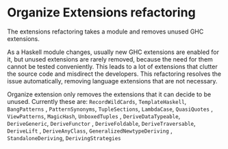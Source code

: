 # Organize Extensions refactoring

The extensions refactoring takes a module and removes unused GHC extensions.

As a Haskell module changes, usually new GHC extensions are enabled for it, but unused extensions are rarely removed, because the need for them cannot be tested conveniently. This leads to a lot of extensions that clutter the source code and misdirect the developers. This refactoring resolves the issue automatically, removing language extensions that are not necessary.

Organize extension only removes the extensions that it can decide to be unused. Currently these are:
`RecordWildCards`, `TemplateHaskell`, `BangPatterns`
, `PatternSynonyms`, `TupleSections`, `LambdaCase`, `QuasiQuotes`
, `ViewPatterns`, `MagicHash`, `UnboxedTuples`
, `DeriveDataTypeable`, `DeriveGeneric`, `DeriveFunctor`
, `DeriveFoldable`, `DeriveTraversable`, `DeriveLift`
, `DeriveAnyClass`, `GeneralizedNewtypeDeriving`
, `StandaloneDeriving`, `DerivingStrategies`
